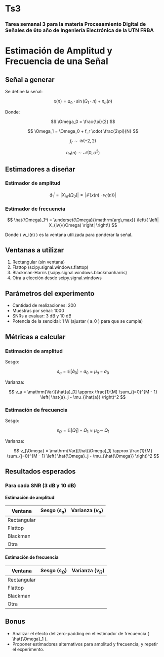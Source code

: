 # Ts3
### Tarea semanal 3 para la materia Procesamiento Digital de Señales de 6to año de Ingeniería Electrónica de la UTN FRBA


# Estimación de Amplitud y Frecuencia de una Señal
## Señal a generar

Se define la señal:

$$
x(n) = a_0 \cdot \sin(\Omega_1 \cdot n) + n_a(n)
$$

Donde:

$$
\Omega_0 = \frac{\pi}{2}
$$

$$
\Omega_1 = \Omega_0 + f_r \cdot \frac{2\pi}{N}
$$

$$
f_r \sim \mathcal{U}(-2, 2)
$$

$$
n_a(n) \sim \mathcal{N}(0, \sigma^2)
$$

## Estimadores a diseñar

### Estimador de amplitud

$$
\hat{a}_1^i = \left| X_{iw}(\Omega_0) \right| = \left| \mathcal{F}\{x(n) \cdot w_i(n)\} \right|
$$

### Estimador de frecuencia

$$
\hat{\Omega}_1^i = \underset{\Omega}{\mathrm{arg\,max}} \left\{ \left| X_{iw}(\Omega) \right| \right\}
$$

Donde \( w_i(n) \) es la ventana utilizada para ponderar la señal.

## Ventanas a utilizar

1. Rectangular (sin ventana)
2. Flattop (scipy.signal.windows.flattop)
3. Blackman-Harris (scipy.signal.windows.blackmanharris)
4. Otra a elección desde scipy.signal.windows

## Parámetros del experimento

- Cantidad de realizaciones: 200
- Muestras por señal: 1000
- SNRs a evaluar: 3 dB y 10 dB
- Potencia de la senoidal: 1 W (ajustar \( a_0 \) para que se cumpla)

## Métricas a calcular

### Estimación de amplitud

Sesgo:

$$
s_a = \mathbb{E}[\hat{a}_0] - a_0 \approx \mu_{\hat{a}} - a_0
$$

Varianza:

$$
v_a = \mathrm{Var}[\hat{a}_0] \approx \frac{1}{M} \sum_{j=0}^{M - 1} \left( \hat{a}_j - \mu_{\hat{a}} \right)^2
$$

### Estimación de frecuencia

Sesgo:

$$
s_{\Omega} = \mathbb{E}[\hat{\Omega}_1] - \Omega_1 \approx \mu_{\hat{\Omega}} - \Omega_1
$$

Varianza:

$$
v_{\Omega} = \mathrm{Var}[\hat{\Omega}_1] \approx \frac{1}{M} \sum_{j=0}^{M - 1} \left( \hat{\Omega}_j - \mu_{\hat{\Omega}} \right)^2
$$

## Resultados esperados

### Para cada SNR (3 dB y 10 dB)

#### Estimación de amplitud

| Ventana     | Sesgo ($s_a$) | Varianza ($v_a$) |
|-------------|----------------|------------------|
| Rectangular |                |                  |
| Flattop     |                |                  |
| Blackman    |                |                  |
| Otra        |                |                  |

#### Estimación de frecuencia

| Ventana     | Sesgo ($s_\Omega$) | Varianza ($v_\Omega$) |
|-------------|---------------------|------------------------|
| Rectangular |                     |                        |
| Flattop     |                     |                        |
| Blackman    |                     |                        |
| Otra        |                     |                        |

## Bonus

- Analizar el efecto del zero-padding en el estimador de frecuencia \( \hat{\Omega}_1 \).
- Proponer estimadores alternativos para amplitud y frecuencia, y repetir el experimento.
